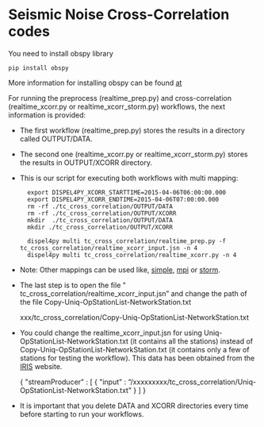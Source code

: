# Seismic Noise Cross-Correlation codes

You need to install obspy library

	pip install obspy

More information for installing obspy can be found [at](https://github.com/obspy/obspy/wiki/Installation-via-PyPi-from-source)

For running the preprocess (realtime_prep.py) and cross-correlation (realtime_xcorr.py or realtime_xcorr_storm.py) workflows, the next information is provided:

- The first workflow (realtime_prep.py) stores the results in a directory called OUTPUT/DATA. 
- The second one (realtime_xcorr.py or realtime_xcorr_storm.py) stores the results in OUTPUT/XCORR directory. 
- This is our script for executing both workflows with multi mapping: 
	

    	export DISPEL4PY_XCORR_STARTTIME=2015-04-06T06:00:00.000
    	export DISPEL4PY_XCORR_ENDTIME=2015-04-06T07:00:00.000
    	rm -rf ./tc_cross_correlation/OUTPUT/DATA
    	rm -rf ./tc_cross_correlation/OUTPUT/XCORR
    	mkdir  ./tc_cross_correlation/OUTPUT/DATA
    	mkdir ./tc_cross_correlation/OUTPUT/XCORR

    	dispel4py multi tc_cross_correlation/realtime_prep.py -f tc_cross_correlation/realtime_xcorr_input.jsn -n 4
    	dispel4py multi tc_cross_correlation/realtime_xcorr.py -n 4

	
- Note: Other mappings can be used like, [simple](https://github.com/dispel4py/pegasus_dispel4py/blob/master/simple_experiment/command-job1.sh), [mpi](https://github.com/dispel4py/docker.openmpi/blob/master/command-postprocess.sh) or [storm](https://github.com/dispel4py/pegasus_dispel4py/blob/master/storm_experiment/command-job.sh).

- The last step is to open the file " tc_cross_correlation/realtime_xcorr_input.jsn” and change the path of the file Copy-Uniq-OpStationList-NetworkStation.txt

	xxx/tc_cross_correlation/Copy-Uniq-OpStationList-NetworkStation.txt  


- You could change the realtime_xcorr_input.jsn for using Uniq-OpStationList-NetworkStation.txt (it contains all the stations) instead of Copy-Uniq-OpStationList-NetworkStation.txt (it contains only a few of stations for testing the workflow). This data has been obtained from the [IRIS](http://ds.iris.edu/ds/nodes/dmc/earthscope/usarray/_US-TA-operational/) website. 

	{
    	"streamProducer" : [ { "input" : “/xxxxxxxxx/tc_cross_correlation/Uniq-OpStationList-NetworkStation.txt" } ]
	}


- It is important that you delete DATA and XCORR directories every time before starting to run your workflows. 
